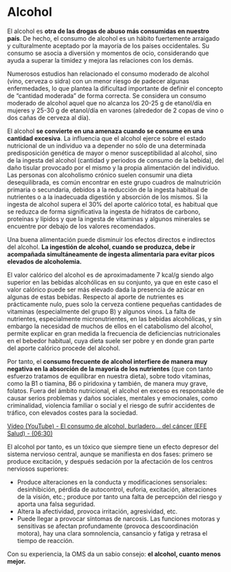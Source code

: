 # Alcohol

El alcohol es **otra de las drogas de abuso más consumidas en nuestro país**. De hecho, el consumo de alcohol es un hábito fuertemente arraigado y culturalmente aceptado por la mayoría de los países occidentales. Su consumo se asocia a diversión y momentos de ocio, considerando que ayuda a superar la timidez y mejora las relaciones con los demás.

Numerosos estudios han relacionado el consumo moderado de alcohol (vino, cerveza o sidra) con un menor riesgo de padecer algunas enfermedades, lo que plantea la dificultad importante de definir el concepto de “cantidad moderada” de forma correcta. Se considera un consumo moderado de alcohol aquel que no alcanza los 20-25 g de etanol/día en mujeres y 25-30 g de etanol/día en varones (alrededor de 2 copas de vino o dos cañas de cerveza al día).

El alcohol **se convierte en una amenaza cuando se consume en una cantidad excesiva**. La influencia que el alcohol ejerce sobre el estado nutricional de un individuo va a depender no sólo de una determinada predisposición genética de mayor o menor susceptibilidad al alcohol, sino de la ingesta del alcohol (cantidad y periodos de consumo de la bebida), del daño tisular provocado por el mismo y la propia alimentación del individuo. Las personas con alcoholismo crónico suelen consumir una dieta desequilibrada, es común encontrar en este grupo cuadros de malnutrición primaria o secundaria, debidos a la reducción de la ingesta habitual de nutrientes o a la inadecuada digestión y absorción de los mismos. Si la ingesta de alcohol supera el 30% del aporte calórico total, es habitual que se reduzca de forma significativa la ingesta de hidratos de carbono, proteínas y lípidos y que la ingesta de vitaminas y algunos minerales se encuentre por debajo de los valores recomendados.

Una buena alimentación puede disminuir los efectos directos e indirectos del alcohol. **La ingestión de alcohol, cuando se produzca, debe ir acompañada simultáneamente de ingesta alimentaria para evitar picos elevados de alcoholemia.**

El valor calórico del alcohol es de aproximadamente 7 kcal/g siendo algo superior en las bebidas alcohólicas en su conjunto, ya que en este caso el valor calórico puede ser más elevado dada la presencia de azúcar en algunas de estas bebidas. Respecto al aporte de nutrientes es prácticamente nulo, pues solo la cerveza contiene pequeñas cantidades de vitaminas (especialmente del grupo B) y algunos vinos. La falta de nutrientes, especialmente micronutrientes, en las bebidas alcohólicas, y sin embargo la necesidad de muchos de ellos en el catabolismo del alcohol, permite explicar en gran medida la frecuencia de deficiencias nutricionales en el bebedor habitual, cuya dieta suele ser pobre y en donde gran parte del aporte calórico procede del alcohol.

Por tanto, el **consumo frecuente de alcohol interfiere de manera muy negativa en la absorción de la mayoría de los nutrientes** (que con tanto esfuerzo tratamos de equilibrar en nuestra dieta), sobre todo vitaminas, como la B1 o tiamina, B6 o piridoxina y también, de manera muy grave, folatos. Fuera del ámbito nutricional, el alcohol en exceso es responsable de causar serios problemas y daños sociales, mentales y emocionales, como criminalidad, violencia familiar o social y el riesgo de sufrir accidentes de tráfico, con elevados costes para la sociedad.

[Vídeo (YouTube) - El consumo de alcohol, burladero... del cáncer (EFE Salud) \- (06:30)](https://www.youtube.com/watch?v=qBZtTRoEQ5s)

El alcohol por tanto, es un tóxico que siempre tiene un efecto depresor del sistema nervioso central, aunque se manifiesta en dos fases: primero se produce excitación, y después sedación por la afectación de los centros nerviosos superiores:

*   Produce alteraciones en la conducta y modificaciones sensoriales: desinhibición, pérdida de autocontrol, euforia, excitación, alteraciones de la visión, etc.; produce por tanto una falta de percepción del riesgo y aporta una falsa seguridad.
*   Altera la afectividad, provoca irritación, agresividad, etc.
*   Puede llegar a provocar síntomas de narcosis. Las funciones motoras y sensitivas se afectan profundamente (provoca descoordinación motora), hay una clara somnolencia, cansancio y fatiga y retrasa el tiempo de reacción.

Con su experiencia, la OMS da un sabio consejo:  **el alcohol, cuanto menos mejor.**